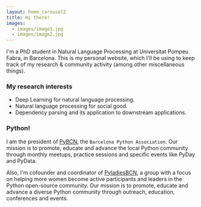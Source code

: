 ```yaml
---
layout: home_carousel2
title: Hi there!
images:
  - images/image1.jpg
  - images/image2.jpg
---
```


I'm a PhD student in Natural Language Processing at Universitat Pompeu Fabra, in Barcelona. This is my personal website, which I'll be using to keep track of my research & community activity (among other miscellaneous things). 

<!-- ## About me -->

### My research interests

* Deep Learning for natural language processing.
* Natural language processing for social good.
* Dependency parsing and its application to downstream applications.


### Python!

I am the president of [PyBCN](http://pybcn.org/), the `Barcelona Python Association`. Our mission is to promote, educate and advance the local Python community through monthly meetups, practice sessions and specific events like PyDay and PyData.

Also, I'm cofounder and coordinator of [PyladiesBCN](http://pybcn.org/pyladies-bcn/), a group with a focus on helping more women become active participants and leaders in the Python open-source community. Our mission is to promote, educate and advance a diverse Python community through outreach, education, conferences and events.

<!-- ### Contact me!

* Email: lpmayos at gmail.com
* GitHub: [https://github.com/lpmayos](https://github.com/lpmayos)
* Twitter: [https://twitter.com/lpmayos](https://twitter.com/lpmayos)
* LinkedIn: [https://www.linkedin.com/in/lpmayos](https://www.linkedin.com/in/lpmayos)

 -->